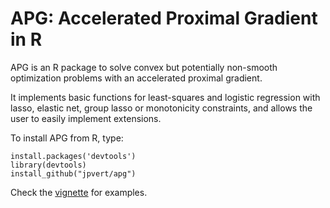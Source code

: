 # APG: Accelerated Proximal Gradient in R

APG is an R package to solve convex but potentially non-smooth optimization problems with an accelerated proximal gradient.

It implements basic functions for least-squares and logistic regression with lasso, elastic net, group lasso or monotonicity constraints, and allows the user to easily implement extensions.

To install APG from R, type:

```{r}
install.packages('devtools')
library(devtools)
install_github("jpvert/apg")
```

Check the [vignette](vignettes/apg_vignette.Rmd) for examples.
